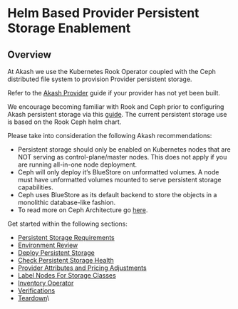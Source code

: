 # Helm Based Provider Persistent Storage Enablement

## **Overview**

At Akash we use the Kubernetes Rook Operator coupled with the Ceph distributed file system to provision Provider persistent storage.

Refer to the [Akash Provider](../../../../providers/build-a-cloud-provider/akash-cloud-provider-build-with-helm-charts/) guide if your provider has not yet been built.

We encourage becoming familiar with Rook and Ceph prior to configuring Akash persistent storage via this [guide](https://rook.github.io/docs/rook/v1.9/). The current persistent storage use is based on the Rook Ceph helm chart.

Please take into consideration the following Akash recommendations:

* Persistent storage should only be enabled on Kubernetes nodes that are NOT serving as control-plane/master nodes. This does not apply if you are running all-in-one node deployment.
* Ceph will only deploy it’s BlueStore on unformatted volumes. A node must have unformatted volumes mounted to serve persistent storage capabilities.
* Ceph uses BlueStore as its default backend to store the objects in a monolithic database-like fashion.
* To read more on Ceph Architecture go [here](https://docs.ceph.com/en/quincy/architecture/).

Get started within the following sections:

* [Persistent Storage Requirements](../../../../providers/build-a-cloud-provider/helm-based-provider-persistent-storage-enablement/persistent-storage-requirements.md)
* [Environment Review](../../../../providers/build-a-cloud-provider/helm-based-provider-persistent-storage-enablement/environment-review.md)
* [Deploy Persistent Storage](../../../../providers/build-a-cloud-provider/helm-based-provider-persistent-storage-enablement/deploy-persistent-storage.md)
* [Check Persistent Storage Health](../../../../providers/build-a-cloud-provider/helm-based-provider-persistent-storage-enablement/check-persistent-storage-health.md)
* [Provider Attributes and Pricing Adjustments](../../../../providers/build-a-cloud-provider/helm-based-provider-persistent-storage-enablement/provider-attributes-and-pricing-adjustments.md)
* [Label Nodes For Storage Classes](../../../../providers/build-a-cloud-provider/helm-based-provider-persistent-storage-enablement/label-nodes-for-storage-classes.md)
* [Inventory Operator](../../../../providers/build-a-cloud-provider/helm-based-provider-persistent-storage-enablement/inventory-operator.md)
* [Verifications](../../../../providers/build-a-cloud-provider/helm-based-provider-persistent-storage-enablement/broken-reference/)
* [Teardown](../../../../providers/build-a-cloud-provider/helm-based-provider-persistent-storage-enablement/teardown.md)\\

\
 <a href="#ensure-unformatted-drives" id="ensure-unformatted-drives"></a>
-------------------------------------------------------------------------
